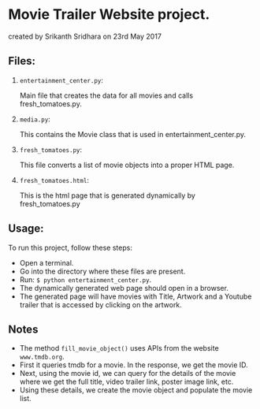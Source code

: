 # Movie Trailer Website project.

created by Srikanth Sridhara on 23rd May 2017

## Files:

1. `entertainment_center.py`:

    Main file that creates the data for all movies and calls fresh_tomatoes.py.

2. `media.py`:

    This contains the Movie class that is used in entertainment_center.py.

3. `fresh_tomatoes.py`:

    This file converts a list of movie objects into a proper HTML page.

4. `fresh_tomatoes.html`:

    This is the html page that is generated dynamically by fresh_tomatoes.py

## Usage:
To run this project, follow these steps:
* Open a terminal.
* Go into the directory where these files are present.
* Run: `$ python entertainment_center.py`.
* The dynamically generated web page should open in a browser.
* The generated page will have movies with Title, Artwork and a Youtube trailer
 that is accessed by clicking on the artwork.

## Notes
* The method `fill_movie_object()` uses APIs from the website `www.tmdb.org`.
* First it queries tmdb for a movie. In the response, we get the movie ID.
* Next, using the movie id, we can query for the details of the movie where we
get the full title, video trailer link, poster image link, etc.
* Using these details, we create the movie object and populate the movie list.
